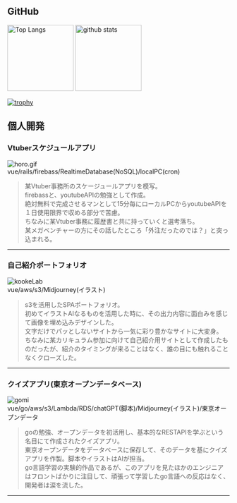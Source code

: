 ## GitHub

<p align="left"> 
  <img alt="Top Langs" height="150px" src="https://github-readme-stats.vercel.app/api/top-langs/?username=koo-ke&layout=compact&show_icons=true&theme=onedark" />
  <img alt="github stats" height="150px" src="https://github-readme-stats.vercel.app/api?username=koo-ke&theme=onedark&show_icons=ture" />
</p>

[![trophy](https://github-profile-trophy.vercel.app/?username=koo-ke)](https://github.com/ryo-ma/github-profile-trophy)


## 個人開発

### Vtuberスケジュールアプリ　
![horo.gif](https://qiita-image-store.s3.ap-northeast-1.amazonaws.com/0/387747/21aabbc0-4e4a-e964-3c76-14853b2263dd.gif)  
vue/rails/firebass/RealtimeDatabase(NoSQL)/localPC(cron)
>某Vtuber事務所のスケージュールアプリを模写。<br>
firebassと、youtubeAPIの勉強として作成。<br>
絶対無料で完成させるマンとして15分毎にローカルPCからyoutubeAPIを１日使用限界で収める部分で苦慮。<br>
ちなみに某Vtuber事務に履歴書と共に持っていくと選考落ち。<br>
某メガベンチャーの方にその話したところ「外注だったのでは？」と突っ込まれる。
---


### 自己紹介ポートフォリオ
![kookeLab](https://user-images.githubusercontent.com/50067058/234885268-4c0cdc00-bbb9-4b21-9562-55e617640743.gif)  
vue/aws/s3/Midjourney(イラスト)
>s3を活用したSPAポートフォリオ。<br>
初めてイラストAIなるものを活用した時に、その出力内容に面白みを感じて画像を埋め込みデザインした。<br>
文字だけでパッとしないサイトから一気に彩り豊かなサイトに大変身。<br>
ちなみに某カリキュラム参加に向けて自己紹介用サイトとして作成したものだったが、紹介のタイミングが来ることはなく、誰の目にも触れることなくクローズした。
---

### クイズアプリ(東京オープンデータベース)
![gomi](https://github.com/koo-ke/koo-ke/assets/50067058/a5b33313-be80-4d09-8f3e-d39dea93b7b2)  
vue/go/aws/s3/Lambda/RDS/chatGPT(脚本)/Midjourney(イラスト)/東京オープンデータ
>goの勉強、オープンデータを初活用し、基本的なRESTAPIを学ぶという名目にて作成されたクイズアプリ。<br>
東京オープンデータをデータベースに保存して、そのデータを基にクイズアプリを作製。脚本やイラストはAIが担当。<br>
go言語学習の実験的作品であるが、このアプリを見たほかのエンジニアはフロントばかりに注目して、頑張って学習したgo言語への反応はなく、開発者は涙を流した。
---
